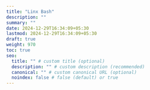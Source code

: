 ```yaml
---
title: "Linx Bash"
description: ""
summary: ""
date: 2024-12-29T16:34:09+05:30
lastmod: 2024-12-29T16:34:09+05:30
draft: true
weight: 970
toc: true
seo:
  title: "" # custom title (optional)
  description: "" # custom description (recommended)
  canonical: "" # custom canonical URL (optional)
  noindex: false # false (default) or true
---
```

